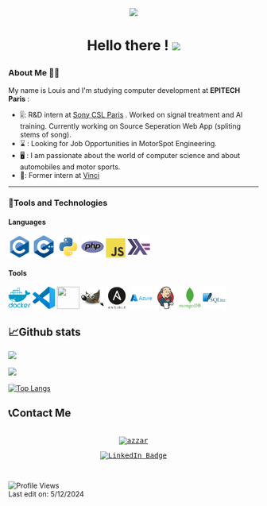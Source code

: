 <div id="header" align="center">
      <img src="https://media.giphy.com/media/xT9IgzoKnwFNmISR8I/giphy.gif" width="200"/>
</div>

<h1>
  <p align="center"/>
  Hello there !
  <img src="https://media.giphy.com/media/hvRJCLFzcasrR4ia7z/giphy.gif" width="35px"/>
  </p>
</h1>

### About Me 👨‍💻 &nbsp;
My name is Louis and I'm studying computer development at **EPITECH Paris** : 

- 🎚️: R&D intern at <a href="https://csl.sony.fr/"> Sony CSL Paris</a> . Worked on signal treatment and AI training. Currently working on Source Seperation Web App (spliting stems of song).
- ⌛ : Looking for Job Opportunities in MotorSpot Engineering.
- 🖥️ : I am passionate about the world of computer science and about automobiles and motor sports.
- 💼: Former intern at <a href="https://www.vinci.com/"> Vinci </a>
  
---

### 🔧Tools and Technologies
#### Languages
<p>
  <img src="https://github.com/devicons/devicon/blob/master/icons/c/c-original.svg" title="C" alt="C" width="45" height="45" />
  <img src="https://github.com/devicons/devicon/blob/master/icons/cplusplus/cplusplus-original.svg" width="45" heigth="45" />
  <img src="https://github.com/devicons/devicon/blob/master/icons/python/python-original.svg" width="45" heigth="45" />
  <img src="https://github.com/devicons/devicon/blob/master/icons/php/php-original.svg" width="45" heigth="45" />
  <img src="https://github.com/devicons/devicon/blob/master/icons/javascript/javascript-original.svg" width="40" heigth="40" />
  <img src="https://github.com/devicons/devicon/blob/master/icons/haskell/haskell-original.svg" width="45" heigth="45" />
</p>

<!--- ### OS
<p>
  <img src="https://github.com/devicons/devicon/blob/master/icons/windows8/windows8-original.svg" width="45" heigth="45" />
  <img src="https://github.com/devicons/devicon/blob/master/icons/linux/linux-original.svg" width="45" heigth="45" />
  <img src="https://github.com/devicons/devicon/blob/master/icons/fedora/fedora-original.svg" width="45" weigth="45" />
  <img src="https://github.com/devicons/devicon/blob/master/icons/redhat/redhat-plain-wordmark.svg" width="45" weigth="45" />
</p> -->

#### Tools
<p>
  <img src="https://github.com/devicons/devicon/blob/master/icons/docker/docker-plain-wordmark.svg" width="45" heigth="45" />
  <img src="https://github.com/devicons/devicon/blob/master/icons/vscode/vscode-original.svg" width="45" heigth="45" />
  <img src="https://pngimg.com/uploads/github/github_PNG40.png" width="45" height="45" />
  <img src="https://github.com/devicons/devicon/blob/master/icons/gimp/gimp-original.svg" width="45" heigth="45" />
  <img src="https://github.com/devicons/devicon/blob/master/icons/ansible/ansible-original-wordmark.svg" width="45" heigth="45" />
  <img src="https://github.com/devicons/devicon/blob/master/icons/azure/azure-original-wordmark.svg" width="45" heigth="45" />
  <img src="https://github.com/devicons/devicon/blob/master/icons/jenkins/jenkins-original.svg" width="45" heigth="45" />
  <img src="https://github.com/devicons/devicon/blob/master/icons/mongodb/mongodb-plain-wordmark.svg" width="45" heigth="45" />
  <img src="https://github.com/devicons/devicon/blob/master/icons/sqlite/sqlite-original-wordmark.svg" width="45" heigth="45" />
      
</p>

 ## 📈Github stats 

![](https://github-readme-streak-stats.herokuapp.com/?user=LouisHLT&theme=github_dark)

 ![](http://github-profile-summary-cards.vercel.app/api/cards/profile-details?username=LouisHLT&theme=github_dark) 
 
[![Top Langs](https://github-readme-stats.vercel.app/api/top-langs/?username=LouisHLT&layout=compact&theme=github_dark&show_icons=true)](https://github.com/LouisHLT/github-readme-stats)

## 📞Contact Me
<div>
  <samp>
    <p align="center">
      <br/>
      <a href="mailto:louis.hulot@outlook.fr" target="blank"><img align="center"
         src="https://img.shields.io/badge/gmail-EA4335.svg?style=for-the-badge&logo=gmail&logoColor=white"
         alt="azzar" height="30"/></a>
    </p>
      <div id="badge"  align="center">
        <a href="https://www.linkedin.com/in/louis-hulot/">
           <img src="https://img.shields.io/badge/LinkedIn-blue?style=for-the-badge&logo=linkedin&logoColor=white" alt="LinkedIn Badge"/>
        </a>
      </div>
  <p align="center">
      <br>
    </p>
  </samp>
</div>

![Profile Views](https://komarev.com/ghpvc/?username=LouisHLT) 
<br>
Last edit on: 5/12/2024

